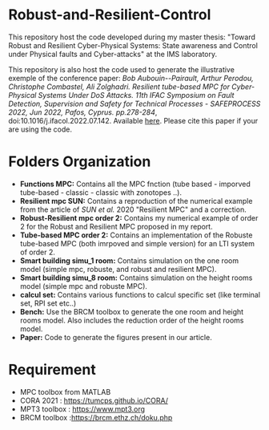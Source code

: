 # Robust-and-Resilient-Control
This repository host the code developed during my master thesis: "Toward Robust and Resilient Cyber-Physical Systems: State awareness and Control under Physical faults and Cyber-attacks" at the IMS laboratory.

This repository is also host the code used to generate the illustrative exemple of the conference paper: *Bob Aubouin--Pairault, Arthur Perodou, Christophe Combastel, Ali Zolghadri. Resilient tube-based MPC for Cyber-Physical Systems Under DoS Attacks. 11th IFAC Symposium on Fault Detection, Supervision and Safety for Technical Processes - SAFEPROCESS 2022, Jun 2022, Pafos, Cyprus. pp.278-284*, doi:10.1016/j.ifacol.2022.07.142. Available [here](https://hal.science/hal-03691467). Please cite this paper if your are using the code.


# Folders Organization

* **Functions MPC:** Contains all the MPC fnction (tube based - imporved tube-based - classic - classic with zonotopes ..).
* **Resilient mpc SUN:** Contains a reproduction of the numerical example from the article of *SUN et al.* 2020 "Resilient MPC" and a correction.
* **Robust-Resilient mpc order 2:** Contains my numerical example of order 2 for the Robust and Resilient MPC proposed in my report.
* **Tube-based MPC order 2:** Contains an implementation of the Robuste tube-based MPC (both imrpoved and simple version) for an LTI system of order 2.
* **Smart building simu_1 room:** Contains simulation on the one room model (simple mpc, robuste, and robust and resilient MPC).
* **Smart building simu_8 room:** Contains simulation on the height rooms model (simple mpc and robuste MPC).
* **calcul set:** Contains various functions to calcul specific set (like terminal set, RPI set etc..)
* **Bench:** Use the BRCM toolbox to generate the one room and height rooms model. Also includes the reduction order of the height rooms model.
* **Paper:** Code to generate the figures present in our article.

# Requirement

* MPC toolbox from MATLAB
* CORA 2021 : https://tumcps.github.io/CORA/
* MPT3 toolbox : https://www.mpt3.org
* BRCM toolbox :https://brcm.ethz.ch/doku.php
